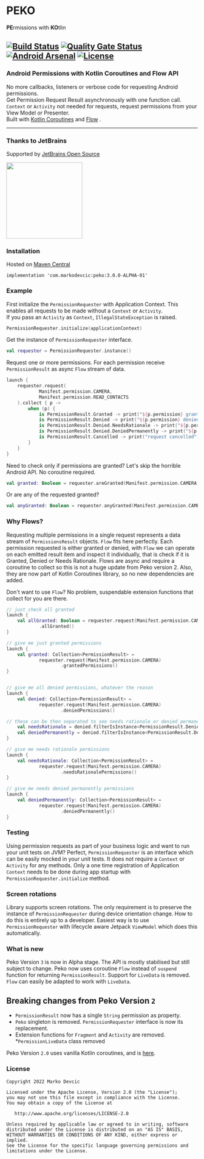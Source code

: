 # PEKO

**PE**rmissions with **KO**tlin

[![Build Status](https://travis-ci.org/deva666/Peko.svg?branch=master)](https://travis-ci.org/deva666/Peko) [![Quality Gate Status](https://sonarcloud.io/api/project_badges/measure?project=deva666_Peko&metric=alert_status)](https://sonarcloud.io/dashboard?id=deva666_Peko) [![Android Arsenal](https://img.shields.io/badge/Android%20Arsenal-Peko-blue.svg?style=flat)](https://android-arsenal.com/details/1/6861) [![License](https://img.shields.io/badge/License-Apache%202.0-blue.svg)](https://opensource.org/licenses/Apache-2.0)
---

### Android Permissions with Kotlin Coroutines and Flow API

No more callbacks, listeners or verbose code for requesting Android permissions.    
Get Permission Request Result asynchronously with one function call.  
`Context` or `Activity` not needed for requests, request permissions from your View Model or
Presenter.  
Built with [Kotlin Coroutines](https://github.com/Kotlin/kotlinx.coroutines)
and [Flow](https://kotlinlang.org/api/kotlinx.coroutines/kotlinx-coroutines-core/kotlinx.coroutines.flow/-flow/)
.
***

### Thanks to JetBrains

Supported by [JetBrains Open Source](https://www.jetbrains.com/community/opensource/#support)

[<img src="https://resources.jetbrains.com/storage/products/company/brand/logos/jb_beam.png" width=200 height=200/>](https://www.jetbrains.com/)

### Installation

Hosted on [Maven Central](https://search.maven.org/artifact/com.markodevcic/peko/3.0.0-ALPHA-01/aar)

```
implementation 'com.markodevcic:peko:3.0.0-ALPHA-01'
```

### Example

First initialize the `PermissionRequester` with Application Context. This enables all requests to be
made without a `Context` or `Activity`.   
If you pass an `Activity` as `Context`, `IllegalStateException` is raised.

```kotlin
PermissionRequester.initialize(applicationContext)
```

Get the instance of `PermissionRequester` interface.

```kotlin
val requester = PermissionRequester.instance()
```

Request one or more permissions. For each permission receive `PermissionResult` as async `Flow`
stream of data.

```kotlin
launch {
    requester.request(
            Manifest.permission.CAMERA,
            Manifest.permission.READ_CONTACTS
    ).collect { p ->
        when (p) {
            is PermissionResult.Granted -> print("${p.permission} granted") // nice, proceed 
            is PermissionResult.Denied -> print("${p.permission} denied") // denied, not interested in reason
            is PermissionResult.Denied.NeedsRationale -> print("${p.permission} needs rationale") // show rationale
            is PermissionResult.Denied.DeniedPermanently -> print("${p.permission} denied for good") // no go
            is PermissionResult.Cancelled -> print("request cancelled") // op canceled, repeat the request
        }
    }
}
```

Need to check only if permissions are granted? Let's skip the horrible Android API. No coroutine
required.

```kotlin
val granted: Boolean = requester.areGranted(Manifest.permission.CAMERA, Manifest.permission.READ_CONTACTS)

```
 Or are any of the requested granted?
```kotlin
val anyGranted: Boolean = requester.anyGranted(Manifest.permission.CAMERA, Manifest.permission.READ_CONTACTS)

```
### Why Flows?

Requesting multiple permissions in a single request represents a data stream of `PermissionsResult`
objects. `Flow` fits here perfectly. Each permission requested is either granted or denied,
with `Flow` we can operate on each emitted result item and inspect it individually, that is check if
it is Granted, Denied or Needs Rationale. Flows are async and require a coroutine to collect so this
is not a huge update from Peko version 2. Also, they are now part of Kotlin Coroutines library, so
no new dependencies are added.

Don't want to use `Flow`? No problem, suspendable extension functions that collect for you are
there.

```kotlin
// just check all granted
launch {
    val allGranted: Boolean = requester.request(Manifest.permission.CAMERA)
            .allGranted()
}

// give me just granted permissions
launch {
    val granted: Collection<PermissionResult> =
            requester.request(Manifest.permission.CAMERA)
                    .grantedPermissions()
}


// give me all denied permissions, whatever the reason
launch {
    val denied: Collection<PermissionResult> =
            requester.request(Manifest.permission.CAMERA)
                    .deniedPermissions()

// these can be then separated to see needs rationale or denied permanently permissions
    val needsRationale = denied.filterIsInstance<PermissionResult.Denied.NeedsRationale>()
    val deniedPermanently = denied.filterIsInstance<PermissionResult.Denied.DeniedPermanently>()
}

// give me needs rationale permissions
launch {
    val needsRationale: Collection<PermissionResult> =
            requester.request(Manifest.permission.CAMERA)
                    .needsRationalePermissions()
}

// give me needs denied permanently permissions
launch {
    val deniedPermanently: Collection<PermissionResult> =
            requester.request(Manifest.permission.CAMERA)
                    .deniedPermanently()
}
```

### Testing

Using permission requests as part of your business logic and want to run your unit tests on JVM?
Perfect, `PermissionRequester` is an interface which can be easily mocked in your unit tests. It
does not require a `Context` or `Activity` for any methods. Only a one time registration of
Application `Context` needs to be done during app startup with `PermissionRequester.initialize`
method.

### Screen rotations

Library supports screen rotations. The only requirement is to preserve the instance
of `PermissionRequester` during device orientation change. How to do this is entirely up to a
developer. Easiest way is to use `PermissionRequester`
with lifecycle aware Jetpack `ViewModel` which does this automatically.

### What is new

Peko Version `3` is now in Alpha stage. The API is mostly stabilised but still subject to change.
Peko now uses coroutine `Flow` instead of `suspend` function for returning `PermissionResult`.
Support for `LiveData` is removed. `Flow` can easily be adapted to work with `LiveData`.

## Breaking changes from Peko Version `2`

* `PermissionResult` now has a single `String` permission as property.
* `Peko` singleton is removed. `PermissionRequester` interface is now its replacement.
* Extension functions for `Fragment` and `Activity` are removed.
*`PermissionLiveData` class removed

Peko Version `2.0` uses vanilla Kotlin coroutines, and
is [here](https://github.com/deva666/Peko/tree/release/2.1.2).

### License

```text
Copyright 2022 Marko Devcic

Licensed under the Apache License, Version 2.0 (the "License");
you may not use this file except in compliance with the License.
You may obtain a copy of the License at

   http://www.apache.org/licenses/LICENSE-2.0

Unless required by applicable law or agreed to in writing, software
distributed under the License is distributed on an "AS IS" BASIS,
WITHOUT WARRANTIES OR CONDITIONS OF ANY KIND, either express or implied.
See the License for the specific language governing permissions and
limitations under the License.
```
